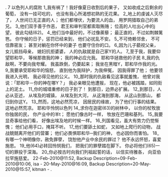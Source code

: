. 7 
以色列人的腐败 
1_我有祸了！我好像夏日收割后的果子， 
又如收成之后剩余的葡萄， 
没有一挂可吃的， 
也没有我心所渴想初熟的无花果。 
2_地上的虔诚人灭尽了， 
人世间已无正直的人； 
他们都埋伏，为要流人的血， 
用罗网猎取自己的弟兄。 
3_他们双手善于作恶， 
君王和审判官都索取贿赂； 
位高的人吐出心中的j望， 
彼此勾结(62)。 
4_他们当中最好的，不过像蒺藜； 
最正直的，不过如荆棘篱笆。 
你守候的日子，惩罚已经来到， 
他们必扰乱不安。 
5_不可倚赖邻舍， 
不可信靠密友； 
甚至对躺在你怀中的妻子 
也要守住你的口。 
6_因为儿子藐视父亲， 
女儿抵挡母亲， 
媳妇抗拒婆婆， 
人的仇敌就是自己家Y的人。 
7_至于我，我要仰望耶和华， 
等候那救我的神； 
我的神必应允我。 
耶和华拯救他的子民 
8_我的仇敌啊，不要向我夸耀。 
我虽跌倒，仍要起来； 
我坐在黑暗Y，耶和华作我的光。 
9_我要承受耶和华的恼怒， 
直到他为我辩护，为我伸冤， 
因我得罪了他； 
他要领我进入光明， 
我必得见他的公义。 
10_那时我的仇敌看见这事就羞愧， 
他曾对我说：「耶和华－你的神在哪Y？」 
我必亲眼见他遭报， 
现在，他必被践踏，如同街上的泥土。 
11_你的城墙重修的日子到了！ 
到那日，边界必扩展。 
12_到那日，人必从亚述， 
从埃及的城镇， 
从埃及到大河， 
从这海到那海， 
从这山到那山， 
都归到你这Y。 
13_然而，这地必然荒凉， 
因居民的缘故， 
为了他们行事的结果。 
这地必然荒凉。 
耶和华怜悯以色列 
14_求你在迦密(63)的树林中， 
以你的杖牧放你独居的民， 
你产业中的羊t； 
愿他们像古时一样， 
牧放在巴珊和基列。 
15_我要显奇事给他们看， 
好像出埃及地的时候一样。 
16_列国看见，虽大有势力仍觉惭愧； 
他们必用手口，掩耳不听。 
17_他们要舔土如蛇， 
又如地上爬行的动物， 
战战兢兢离开他们的营寨； 
他们必畏惧耶和华─我们的神， 
也必因你而害怕。 
18_有哪一个神明像你，赦免罪孽， 
饶恕他产业中余民的罪过？ 
他不永远怀怒，喜爱施恩。 
19_他(64)必转回怜悯我们， 
把我们的罪孽踏在脚下。 
你必将他们(65)一切的罪投于深海。 
20_你必按古时向我们列祖起誓的话， 
以信实待雅各， 
向亚伯拉罕施慈爱。 
22-Feb-2010@11:52, Backup Description=09-Feb-2010@10:06, isa - 
20-May-2010@16:09, Backup Description=20-May-2010@15:57, kitman - 
.